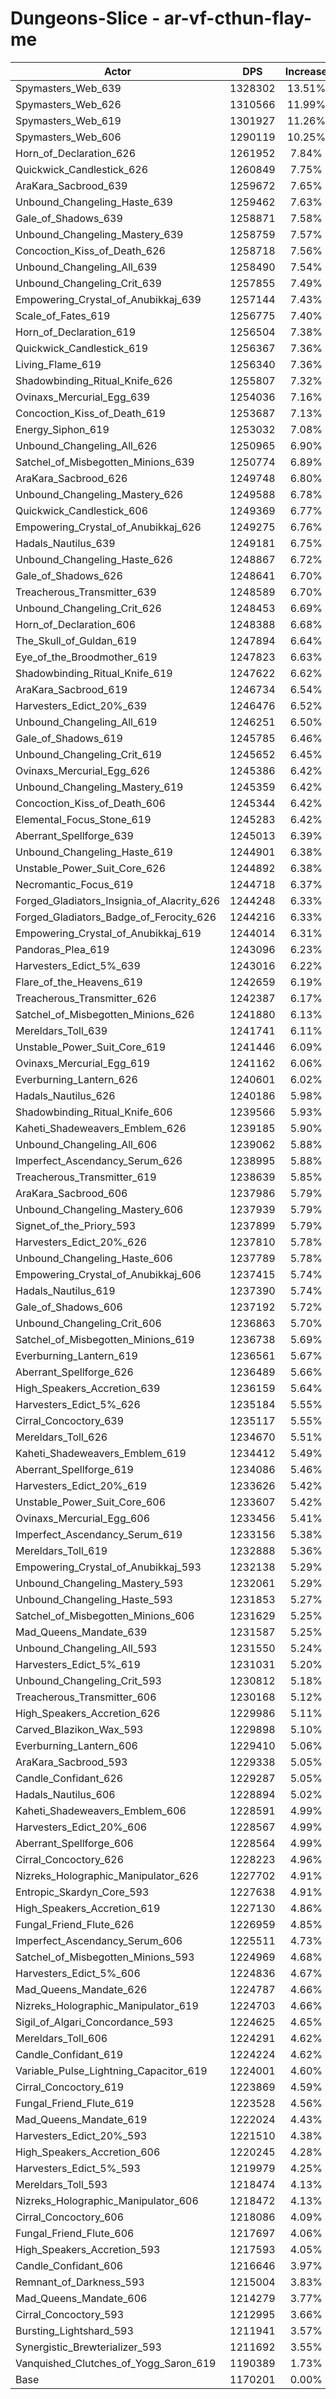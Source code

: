 # Dungeons-Slice - ar-vf-cthun-flay-me
| Actor | DPS | Increase |
|---|:---:|:---:|
|Spymasters_Web_639|1328302|13.51%|
|Spymasters_Web_626|1310566|11.99%|
|Spymasters_Web_619|1301927|11.26%|
|Spymasters_Web_606|1290119|10.25%|
|Horn_of_Declaration_626|1261952|7.84%|
|Quickwick_Candlestick_626|1260849|7.75%|
|AraKara_Sacbrood_639|1259672|7.65%|
|Unbound_Changeling_Haste_639|1259462|7.63%|
|Gale_of_Shadows_639|1258871|7.58%|
|Unbound_Changeling_Mastery_639|1258759|7.57%|
|Concoction_Kiss_of_Death_626|1258718|7.56%|
|Unbound_Changeling_All_639|1258490|7.54%|
|Unbound_Changeling_Crit_639|1257855|7.49%|
|Empowering_Crystal_of_Anubikkaj_639|1257144|7.43%|
|Scale_of_Fates_619|1256775|7.40%|
|Horn_of_Declaration_619|1256504|7.38%|
|Quickwick_Candlestick_619|1256367|7.36%|
|Living_Flame_619|1256340|7.36%|
|Shadowbinding_Ritual_Knife_626|1255807|7.32%|
|Ovinaxs_Mercurial_Egg_639|1254036|7.16%|
|Concoction_Kiss_of_Death_619|1253687|7.13%|
|Energy_Siphon_619|1253032|7.08%|
|Unbound_Changeling_All_626|1250965|6.90%|
|Satchel_of_Misbegotten_Minions_639|1250774|6.89%|
|AraKara_Sacbrood_626|1249748|6.80%|
|Unbound_Changeling_Mastery_626|1249588|6.78%|
|Quickwick_Candlestick_606|1249369|6.77%|
|Empowering_Crystal_of_Anubikkaj_626|1249275|6.76%|
|Hadals_Nautilus_639|1249181|6.75%|
|Unbound_Changeling_Haste_626|1248867|6.72%|
|Gale_of_Shadows_626|1248641|6.70%|
|Treacherous_Transmitter_639|1248589|6.70%|
|Unbound_Changeling_Crit_626|1248453|6.69%|
|Horn_of_Declaration_606|1248388|6.68%|
|The_Skull_of_Guldan_619|1247894|6.64%|
|Eye_of_the_Broodmother_619|1247823|6.63%|
|Shadowbinding_Ritual_Knife_619|1247622|6.62%|
|AraKara_Sacbrood_619|1246734|6.54%|
|Harvesters_Edict_20%_639|1246476|6.52%|
|Unbound_Changeling_All_619|1246251|6.50%|
|Gale_of_Shadows_619|1245785|6.46%|
|Unbound_Changeling_Crit_619|1245652|6.45%|
|Ovinaxs_Mercurial_Egg_626|1245386|6.42%|
|Unbound_Changeling_Mastery_619|1245359|6.42%|
|Concoction_Kiss_of_Death_606|1245344|6.42%|
|Elemental_Focus_Stone_619|1245283|6.42%|
|Aberrant_Spellforge_639|1245013|6.39%|
|Unbound_Changeling_Haste_619|1244901|6.38%|
|Unstable_Power_Suit_Core_626|1244892|6.38%|
|Necromantic_Focus_619|1244718|6.37%|
|Forged_Gladiators_Insignia_of_Alacrity_626|1244248|6.33%|
|Forged_Gladiators_Badge_of_Ferocity_626|1244216|6.33%|
|Empowering_Crystal_of_Anubikkaj_619|1244014|6.31%|
|Pandoras_Plea_619|1243096|6.23%|
|Harvesters_Edict_5%_639|1243016|6.22%|
|Flare_of_the_Heavens_619|1242659|6.19%|
|Treacherous_Transmitter_626|1242387|6.17%|
|Satchel_of_Misbegotten_Minions_626|1241880|6.13%|
|Mereldars_Toll_639|1241741|6.11%|
|Unstable_Power_Suit_Core_619|1241446|6.09%|
|Ovinaxs_Mercurial_Egg_619|1241162|6.06%|
|Everburning_Lantern_626|1240601|6.02%|
|Hadals_Nautilus_626|1240186|5.98%|
|Shadowbinding_Ritual_Knife_606|1239566|5.93%|
|Kaheti_Shadeweavers_Emblem_626|1239185|5.90%|
|Unbound_Changeling_All_606|1239062|5.88%|
|Imperfect_Ascendancy_Serum_626|1238995|5.88%|
|Treacherous_Transmitter_619|1238639|5.85%|
|AraKara_Sacbrood_606|1237986|5.79%|
|Unbound_Changeling_Mastery_606|1237939|5.79%|
|Signet_of_the_Priory_593|1237899|5.79%|
|Harvesters_Edict_20%_626|1237810|5.78%|
|Unbound_Changeling_Haste_606|1237789|5.78%|
|Empowering_Crystal_of_Anubikkaj_606|1237415|5.74%|
|Hadals_Nautilus_619|1237390|5.74%|
|Gale_of_Shadows_606|1237192|5.72%|
|Unbound_Changeling_Crit_606|1236863|5.70%|
|Satchel_of_Misbegotten_Minions_619|1236738|5.69%|
|Everburning_Lantern_619|1236561|5.67%|
|Aberrant_Spellforge_626|1236489|5.66%|
|High_Speakers_Accretion_639|1236159|5.64%|
|Harvesters_Edict_5%_626|1235184|5.55%|
|Cirral_Concoctory_639|1235117|5.55%|
|Mereldars_Toll_626|1234670|5.51%|
|Kaheti_Shadeweavers_Emblem_619|1234412|5.49%|
|Aberrant_Spellforge_619|1234086|5.46%|
|Harvesters_Edict_20%_619|1233626|5.42%|
|Unstable_Power_Suit_Core_606|1233607|5.42%|
|Ovinaxs_Mercurial_Egg_606|1233456|5.41%|
|Imperfect_Ascendancy_Serum_619|1233156|5.38%|
|Mereldars_Toll_619|1232888|5.36%|
|Empowering_Crystal_of_Anubikkaj_593|1232138|5.29%|
|Unbound_Changeling_Mastery_593|1232061|5.29%|
|Unbound_Changeling_Haste_593|1231853|5.27%|
|Satchel_of_Misbegotten_Minions_606|1231629|5.25%|
|Mad_Queens_Mandate_639|1231587|5.25%|
|Unbound_Changeling_All_593|1231550|5.24%|
|Harvesters_Edict_5%_619|1231031|5.20%|
|Unbound_Changeling_Crit_593|1230812|5.18%|
|Treacherous_Transmitter_606|1230168|5.12%|
|High_Speakers_Accretion_626|1229986|5.11%|
|Carved_Blazikon_Wax_593|1229898|5.10%|
|Everburning_Lantern_606|1229410|5.06%|
|AraKara_Sacbrood_593|1229338|5.05%|
|Candle_Confidant_626|1229287|5.05%|
|Hadals_Nautilus_606|1228894|5.02%|
|Kaheti_Shadeweavers_Emblem_606|1228591|4.99%|
|Harvesters_Edict_20%_606|1228567|4.99%|
|Aberrant_Spellforge_606|1228564|4.99%|
|Cirral_Concoctory_626|1228223|4.96%|
|Nizreks_Holographic_Manipulator_626|1227702|4.91%|
|Entropic_Skardyn_Core_593|1227638|4.91%|
|High_Speakers_Accretion_619|1227130|4.86%|
|Fungal_Friend_Flute_626|1226959|4.85%|
|Imperfect_Ascendancy_Serum_606|1225511|4.73%|
|Satchel_of_Misbegotten_Minions_593|1224969|4.68%|
|Harvesters_Edict_5%_606|1224836|4.67%|
|Mad_Queens_Mandate_626|1224787|4.66%|
|Nizreks_Holographic_Manipulator_619|1224703|4.66%|
|Sigil_of_Algari_Concordance_593|1224625|4.65%|
|Mereldars_Toll_606|1224291|4.62%|
|Candle_Confidant_619|1224224|4.62%|
|Variable_Pulse_Lightning_Capacitor_619|1224001|4.60%|
|Cirral_Concoctory_619|1223869|4.59%|
|Fungal_Friend_Flute_619|1223528|4.56%|
|Mad_Queens_Mandate_619|1222024|4.43%|
|Harvesters_Edict_20%_593|1221510|4.38%|
|High_Speakers_Accretion_606|1220245|4.28%|
|Harvesters_Edict_5%_593|1219979|4.25%|
|Mereldars_Toll_593|1218474|4.13%|
|Nizreks_Holographic_Manipulator_606|1218472|4.13%|
|Cirral_Concoctory_606|1218086|4.09%|
|Fungal_Friend_Flute_606|1217697|4.06%|
|High_Speakers_Accretion_593|1217593|4.05%|
|Candle_Confidant_606|1216646|3.97%|
|Remnant_of_Darkness_593|1215004|3.83%|
|Mad_Queens_Mandate_606|1214279|3.77%|
|Cirral_Concoctory_593|1212995|3.66%|
|Bursting_Lightshard_593|1211941|3.57%|
|Synergistic_Brewterializer_593|1211692|3.55%|
|Vanquished_Clutches_of_Yogg_Saron_619|1190389|1.73%|
|Base|1170201|0.00%|

